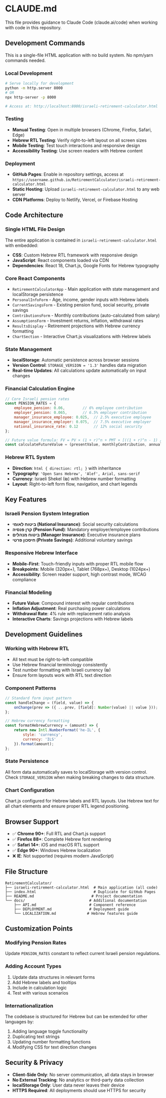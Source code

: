 # CLAUDE.md

This file provides guidance to Claude Code (claude.ai/code) when working with code in this repository.

## Development Commands

This is a single-file HTML application with no build system. No npm/yarn commands needed.

### Local Development
```bash
# Serve locally for development
python -m http.server 8000
# OR
npx http-server -p 8000

# Access at: http://localhost:8000/israeli-retirement-calculator.html
```

### Testing
- **Manual Testing**: Open in multiple browsers (Chrome, Firefox, Safari, Edge)
- **Hebrew RTL Testing**: Verify right-to-left layout on all screen sizes
- **Mobile Testing**: Test touch interactions and responsive design
- **Accessibility Testing**: Use screen readers with Hebrew content

### Deployment
- **GitHub Pages**: Enable in repository settings, access at `https://username.github.io/RetirementCalculator/israeli-retirement-calculator.html`
- **Static Hosting**: Upload `israeli-retirement-calculator.html` to any web server
- **CDN Platforms**: Deploy to Netlify, Vercel, or Firebase Hosting

## Code Architecture

### Single HTML File Design
The entire application is contained in `israeli-retirement-calculator.html` with embedded:
- **CSS**: Custom Hebrew RTL framework with responsive design
- **JavaScript**: React components loaded via CDN
- **Dependencies**: React 18, Chart.js, Google Fonts for Hebrew typography

### Core React Components
- `RetirementCalculatorApp` - Main application with state management and localStorage persistence
- `PersonalInfoForm` - Age, income, gender inputs with Hebrew labels
- `CurrentSavingsForm` - Existing pension fund, social security, private savings
- `ContributionsForm` - Monthly contributions (auto-calculated from salary)
- `AssumptionsForm` - Investment returns, inflation, withdrawal rates
- `ResultsDisplay` - Retirement projections with Hebrew currency formatting
- `ChartSection` - Interactive Chart.js visualizations with Hebrew labels

### State Management
- **localStorage**: Automatic persistence across browser sessions
- **Version Control**: `STORAGE_VERSION = '1.3'` handles data migration
- **Real-time Updates**: All calculations update automatically on input changes

### Financial Calculation Engine
```javascript
// Core Israeli pension rates
const PENSION_RATES = {
    employee_pension: 0.06,        // 6% employee contribution
    employer_pension: 0.065,       // 6.5% employer contribution  
    manager_insurance_employee: 0.025,  // 2.5% executive employee
    manager_insurance_employer: 0.075,  // 7.5% executive employer
    national_insurance_rate: 0.12       // 12% social security
};

// Future value formula: FV = PV × (1 + r)^n + PMT × [((1 + r)^n - 1) / r]
const calculateFutureValue = (presentValue, monthlyContribution, annualRate, years)
```

### Hebrew RTL System
- **Direction**: `html { direction: rtl; }` with inheritance
- **Typography**: `'Open Sans Hebrew', 'Alef', Arial, sans-serif`
- **Currency**: Israeli Shekel (₪) with Hebrew number formatting
- **Layout**: Right-to-left form flow, navigation, and chart legends

## Key Features

### Israeli Pension System Integration
- **ביטוח לאומי (National Insurance)**: Social security calculations
- **קרן פנסיה (Pension Fund)**: Mandatory employer/employee contributions
- **ביטוח מנהלים (Manager Insurance)**: Executive insurance plans
- **חיסכון פרטי (Private Savings)**: Additional voluntary savings

### Responsive Hebrew Interface
- **Mobile-First**: Touch-friendly inputs with proper RTL mobile flow
- **Breakpoints**: Mobile (320px+), Tablet (768px+), Desktop (1024px+)
- **Accessibility**: Screen reader support, high contrast mode, WCAG compliance

### Financial Modeling
- **Future Value**: Compound interest with regular contributions
- **Inflation Adjustment**: Real purchasing power calculations
- **Withdrawal Rate**: 4% rule with replacement ratio analysis
- **Interactive Charts**: Savings projections with Hebrew labels

## Development Guidelines

### Working with Hebrew RTL
- All text must be right-to-left compatible
- Use Hebrew financial terminology consistently
- Test number formatting with Israeli currency (₪)
- Ensure form layouts work with RTL text direction

### Component Patterns
```javascript
// Standard form input pattern
const handleChange = (field, value) => {
    onChange(prev => ({ ...prev, [field]: Number(value) || value }));
};

// Hebrew currency formatting
const formatHebrewCurrency = (amount) => {
    return new Intl.NumberFormat('he-IL', { 
        style: 'currency', 
        currency: 'ILS' 
    }).format(amount);
};
```

### State Persistence
All form data automatically saves to localStorage with version control. Check `STORAGE_VERSION` when making breaking changes to data structure.

### Chart Configuration
Chart.js configured for Hebrew labels and RTL layouts. Use Hebrew text for all chart elements and ensure proper RTL legend positioning.

## Browser Support

- ✅ **Chrome 90+**: Full RTL and Chart.js support
- ✅ **Firefox 88+**: Complete Hebrew font rendering
- ✅ **Safari 14+**: iOS and macOS RTL support
- ✅ **Edge 90+**: Windows Hebrew localization
- ❌ **IE**: Not supported (requires modern JavaScript)

## File Structure

```
RetirementCalculator/
├── israeli-retirement-calculator.html  # Main application (all code)
├── index.html                          # Duplicate for GitHub Pages
├── README.md                          # Project documentation
└── docs/                             # Additional documentation
    ├── API.md                        # Component reference
    ├── DEPLOYMENT.md                 # Deployment guide
    └── LOCALIZATION.md              # Hebrew features guide
```

## Customization Points

### Modifying Pension Rates
Update `PENSION_RATES` constant to reflect current Israeli pension regulations.

### Adding Account Types
1. Update data structures in relevant forms
2. Add Hebrew labels and tooltips
3. Include in calculation logic
4. Test with various scenarios

### Internationalization
The codebase is structured for Hebrew but can be extended for other languages by:
1. Adding language toggle functionality
2. Duplicating text strings
3. Updating number formatting functions
4. Modifying CSS for text direction changes

## Security & Privacy

- **Client-Side Only**: No server communication, all data stays in browser
- **No External Tracking**: No analytics or third-party data collection
- **localStorage Only**: User data never leaves their device
- **HTTPS Required**: All deployments should use HTTPS for security